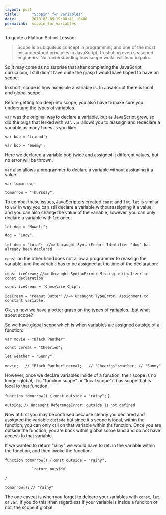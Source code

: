 ```yaml
---
layout: post
title:      "Scopin' for variables"
date:       2018-05-09 19:00:41 -0400
permalink:  scopin_for_variables
---
```



To quote a Flatiron School Lesson:
> Scope is a ubiquitous concept in programming and one of the most misunderstood principles in JavaScript, frustrating even seasoned engineers. Not understanding how scope works will lead to pain.

So it may come as no surprise that after completing the JavaScript curriculum, I still didn't have quite the grasp I would have hoped to have on scope.

In short, scope is how accesible a variable is. In JavaScript there is local and global scope. 

Before getting too deep into scope, you also have to make sure you understand the types of variables.

 `var` was the original way to declare a variable, but as JavaScript grew, so did the bugs that lerked with var. `var` allows you to reassign and redeclare a variable as many times as you like:
 
 `var bob = 'friend';`
 
 `var bob = 'enemy';`
 
Here we declared a variable bob twice and assigned it different values, but no error will be thrown. 

`var` also allows a programmer to declare a variable without assigning it a value. 

`var tomorrow;`


`tomorrow = "Thursday";`


To combat these issues, JavaScripters created `const` and `let`. `let` is similar to `var` in way you can still declare a variable without assigning it a value, and you can also change the value of the variable, however, you can only declare a variable with `let` once:

`let dog = "Mowgli";`
 
`dog = "Lucy";`

`let dog = "Lola";`
` //=> Uncaught SyntaxError: Identifier 'dog' has already been declared`
 
 `const` on the other hand does not allow a programmer to reassign the variable, and the variable has to be assigned at the time of the declaration:
 
 `const iceCream;`
 `//=> Uncaught SyntaxError: Missing initializer in const declaration`
 
 `const iceCream = "Chocolate Chip";`
 
 `iceCream = "Peanut Butter"`
 `//=> Uncaught TypeError: Assignment to constant variable.`
 
 Ok, so now we have a better grasp on the types of variables...but what about scope?
 
 So we have global scope which is when variables are assigned outside of a function:
 
 `var movie = "Black Panther";`
 
`const cereal = "Cheerios";`
 
 `let weather = "Sunny";`
 
 `movie;   // "Black Panther"`
 `cereal;   // "Cheerios"`
 `weather; // "Sunny"`
 
 However, once we declare variables inside of a function, their scope is no longer global, it is "function scope" or "local scope" it has scope that is local to that function.
 
 `function tomorrow() {`
        `const outside = "rainy";`
 `}`
 
 `outside;`
 `// Uncaught ReferenceError: outside is not defined`
 
 Now at first you may be confused because clearly you declared and assigned the variable `outisde` but since it's scope is local, within the function, you can only call on that variable within the function. Once you are outside the function, you are back within global scope land and do not have access to that variable. 
 
If we wanted to return "rainy" we would have to return the variable within the function, and then invoke the function:

  `function tomorrow() {`
        `const outside = "rainy";`
				
				`return outside`
 `}`
 
`tomorrow();`
 `// "rainy"`
 
 The one caveat is when you forget to delcare your variables with `const`, `let`, or `var`. If you do this, then regardless if your variable is inside a funciton or not, the scope if global.
 

